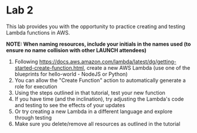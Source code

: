 # Lab 2

This lab provides you with the opportunity to practice creating and testing Lambda functions in AWS.

**NOTE: When naming resources, include your initials in the names used (to ensure no name collision with other LAUNCH attendees)**

1. Following https://docs.aws.amazon.com/lambda/latest/dg/getting-started-create-function.html, create a new AWS Lambda (use one of the blueprints for hello-world - NodeJS or Python)
2. You can allow the "Create Function" action to automatically generate a role for execution
3. Using the steps outlined in that tutorial, test your new function
4. If you have time (and the inclination), try adjusting the Lambda's code and testing to see the effects of your updates
5. Or try creating a new Lambda in a different language and explore through testing
6. Make sure you delete/remove all resources as outlined in the tutorial
